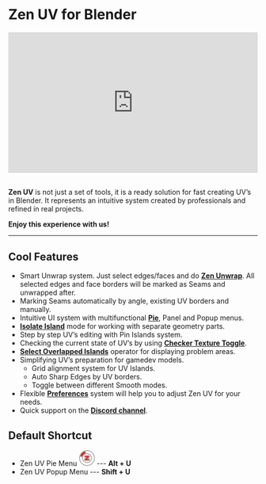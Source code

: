 # Zen UV for Blender
<!-- [![Zen UV Introduction](img/cover--eng.png)](https://www.youtube.com/watch?v=ook2eFfH724) -->
<!-- blank line -->
<div style="position: relative; width: 100%; height: 0; padding-bottom: 56.25%;">
<iframe src="https://www.youtube.com/embed/ook2eFfH724" style="position: absolute; top: 0; left: 0; width: 100%; height: 100%;" allowfullscreen="" seamless="" frameborder="0"></iframe>
</div>
<!-- blank line -->
<br>
<!-- blank line -->

**Zen UV** is not just a set of tools, it is a ready solution for fast creating UV’s in Blender. It represents an intuitive system created by professionals and refined in real projects.

**Enjoy this experience with us!**
<!-- blank line -->
----
<!-- blank line -->
## Cool Features

- Smart Unwrap system. Just select edges/faces and do [**Zen Unwrap**](operators/#zen-unwrap). All selected edges and face borders will be marked as Seams and unwrapped after.
- Marking Seams automatically by angle, existing UV borders and manually.
- Intuitive UI system with multifunctional [**Pie**](pie-menu), Panel and Popup menus.  
- [**Isolate Island**](operators/#isolate-island-toggle) mode for working with separate geometry parts. 
- Step by step UV’s editing with Pin Islands system.
- Checking the current state of UV’s by using [**Checker Texture Toggle**](operators/#checker-texture-toggle).
- [**Select Overlapped Islands**](operators/#select-overlapped-islands) operator for displaying problem areas.
- Simplifying UV’s preparation for gamedev models.
    * Grid alignment system for UV Islands.
    * Auto Sharp Edges by UV borders.
    * Toggle between different Smooth modes.
- Flexible [**Preferences**](preferences) system will help you to adjust Zen UV for your needs.
- Quick support on the [**Discord channel**](https://discord.gg/wGpFeME).

## Default Shortcut
- Zen UV Pie Menu ![Zen UV Pie Menu](img/icons/zen-uv@2x.png) --- **Alt + U**
- Zen UV Popup Menu --- **Shift + U**